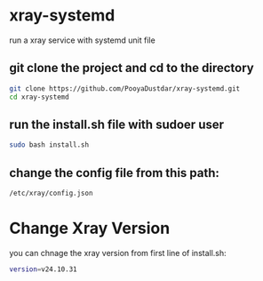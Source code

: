# xray-systemd
run a xray service with systemd unit file

## git clone the project and cd to the directory
```bash
git clone https://github.com/PooyaDustdar/xray-systemd.git
cd xray-systemd
```
## run the install.sh file with sudoer user
```bash
sudo bash install.sh
```
## change the config file from this path:
```path
/etc/xray/config.json
```
# Change Xray Version
you can chnage the xray version from first line of install.sh:
```bash
version=v24.10.31
```